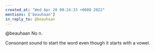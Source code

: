```yaml
---
created_at: "Wed Apr 20 00:24:33 +0000 2022"
mentions: ['beauhaan']
in_reply_to: @beauhaan
---
```


@beauhaan No n.

Consonant sound to start the word even though it starts with a vowel.